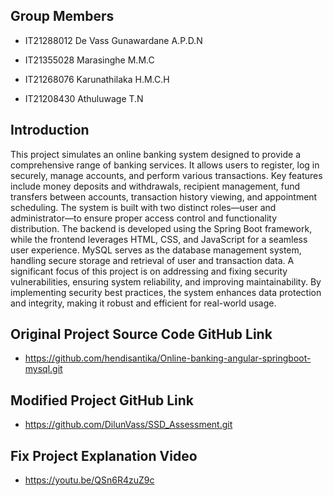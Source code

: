 ## Group Members
* IT21288012 De Vass Gunawardane A.P.D.N

* IT21355028 Marasinghe M.M.C

* IT21268076 Karunathilaka H.M.C.H

* IT21208430 Athuluwage T.N

## Introduction
This project simulates an online banking system designed to provide a comprehensive range of banking services. It allows users to register, log in securely, manage accounts, and perform various transactions. Key features include money deposits and withdrawals, recipient management, fund transfers between accounts, transaction history viewing, and appointment scheduling. The system is built with two distinct roles—user and administrator—to ensure proper access control and functionality distribution.
The backend is developed using the Spring Boot framework, while the frontend leverages HTML, CSS, and JavaScript for a seamless user experience. MySQL serves as the database management system, handling secure storage and retrieval of user and transaction data.
A significant focus of this project is on addressing and fixing security vulnerabilities, ensuring system reliability, and improving maintainability. By implementing security best practices, the system enhances data protection and integrity, making it robust and efficient for real-world usage.


## Original Project Source Code GitHub Link
* https://github.com/hendisantika/Online-banking-angular-springboot-mysql.git

## Modified Project GitHub Link
* https://github.com/DilunVass/SSD_Assessment.git

## Fix Project Explanation Video
* https://youtu.be/QSn6R4zuZ9c
